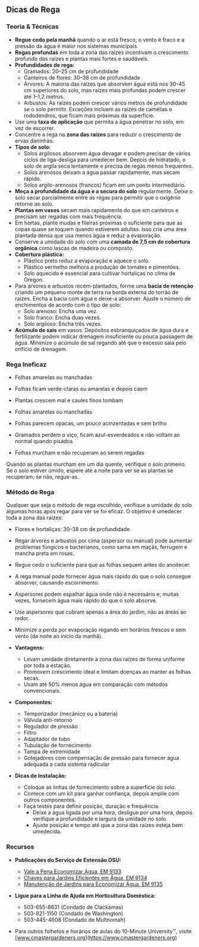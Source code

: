 ## Dicas de Rega

### Teoria & Técnicas

- **Regue cedo pela manhã** quando o ar está fresco, o vento é fraco e a pressão da água é maior nos sistemas municipais.
- **Regas profundas** em toda a zona das raízes incentivam o crescimento profundo das raízes e plantas mais fortes e saudáveis.
- **Profundidades de rega:**
  - Gramados: 20–25 cm de profundidade
  - Canteiros de flores: 30–38 cm de profundidade
  - Árvores: A maioria das raízes que absorvem água está nos 30–45 cm superiores do solo, mas raízes mais profundas podem crescer até 1–1,2 metros.
  - Arbustos: As raízes podem crescer vários metros de profundidade se o solo permitir. Exceções incluem as raízes de camélias e rododendros, que ficam mais próximas da superfície.
- Use uma **taxa de aplicação** que permita à água penetrar no solo, em vez de escorrer.
- Concentre a rega na **zona das raízes** para reduzir o crescimento de ervas daninhas.
- **Tipos de solo:**
  - Solos argilosos absorvem água devagar e podem precisar de vários ciclos de liga-desliga para umedecer bem. Depois de hidratado, o solo de argila seca lentamente e precisa de regas menos frequentes.
  - Solos arenosos deixam a água passar rapidamente, mas secam rápido.
  - Solos argilo-arenosos (francos) ficam em um ponto intermediário.
- **Meça a profundidade da água e a secura do solo** regularmente. Deixe o solo secar parcialmente entre as regas para permitir que o oxigênio retorne ao solo.
- **Plantas em vasos** secam mais rapidamente do que em canteiros e precisam ser regadas com mais frequência.
- Em hortas, plante mudas e fileiras próximas o suficiente para que as copas quase se toquem quando estiverem adultas. Isso cria uma área plantada densa que usa menos água e reduz a evaporação.
- Conserve a umidade do solo com uma **camada de 7,5 cm de cobertura orgânica** como lascas de madeira ou composto.
- **Cobertura plástica:**
  - Plástico preto reduz a evaporação e aquece o solo.
  - Plástico vermelho melhora a produção de tomates e pimentões.
  - Solo aquecido é essencial para cultivar hortaliças no clima de Oregon.
- Para árvores e arbustos recém-plantados, forme uma **bacia de retenção** criando um pequeno monte de terra na borda externa do torrão de raízes. Encha a bacia com água e deixe-a absorver. Ajuste o número de enchimentos de acordo com o tipo de solo:
  - Solo arenoso: Encha uma vez.
  - Solo franco: Encha duas vezes.
  - Solo argiloso: Encha três vezes.
- **Acúmulo de sais** em vasos: Depósitos esbranquiçados de água dura e fertilizante podem indicar drenagem insuficiente ou pouca passagem de água. Minimize o acúmulo de sal regando até que o excesso saia pelo orifício de drenagem.

### Rega Ineficaz


- Folhas amarelas ou manchadas
- Folhas ficam verde-claras ou amarelas e depois caem
- Plantas crescem mal e caules finos tombam


- Folhas amarelas ou manchadas
- Folhas parecem opacas, um pouco acinzentadas e sem brilho
- Gramados perdem o viço, ficam azul-esverdeados e não voltam ao normal quando pisados
- Folhas murcham e não recuperam ao serem regadas

Quando as plantas murcham em um dia quente, verifique o solo primeiro. Se o solo estiver úmido, espere até a noite para ver se as plantas se recuperam; se não, regue-as.

### Método de Rega

Qualquer que seja o método de rega escolhido, verifique a umidade do solo algumas horas após regar para ver se foi eficaz. O objetivo é umedecer toda a zona das raízes:

- Flores e hortaliças: 30–38 cm de profundidade


- Regar árvores e arbustos por cima (aspersor ou manual) pode aumentar problemas fúngicos e bacterianos, como sarna em maçãs, ferrugem e mancha preta em rosas.
- Regue cedo o suficiente para que as folhas sequem antes do anoitecer.


- A rega manual pode fornecer água mais rápido do que o solo consegue absorver, causando escorrimento.


- Aspersores podem espalhar água onde não é necessário e, muitas vezes, fornecem água mais rápido do que o solo absorve.
- Use aspersores que cubram apenas a área do jardim, não as áreas ao redor.
- Minimize a perda por evaporação regando em horários frescos e sem vento (da noite ao início da manhã).


- **Vantagens:**
  - Levam umidade diretamente à zona das raízes de forma uniforme por toda a estação.
  - Promovem crescimento ideal e limitam doenças ao manter as folhas secas.
  - Usam até 50% menos água em comparação com métodos convencionais.
- **Componentes:**
  - Temporizador (mecânico ou a bateria)
  - Válvula anti-retorno
  - Regulador de pressão
  - Filtro
  - Adaptador de tubo
  - Tubulação de fornecimento
  - Tampa de extremidade
  - Gotejadores com compensação de pressão para fornecer água adequada a cada sistema radicular
- **Dicas de Instalação:**
  - Coloque as linhas de fornecimento sobre a superfície do solo.
  - Comece com um kit para ganhar confiança, depois amplie com outros componentes.
  - Faça testes para definir posição, duração e frequência:
    - Deixe a água ligada por uma hora, desligue por uma hora, depois verifique a profundidade e largura da umidade no solo.
    - Ajuste posição e tempo até que a zona das raízes esteja bem umedecida.

### Recursos

- **Publicações do Serviço de Extensão OSU:**
  - [Vale a Pena Economizar Água, EM 9133](https://catalog.extension.oregonstate.edu/)
  - [Chaves para Jardins Eficientes em Água, EM 9134](https://catalog.extension.oregonstate.edu/)
  - [Manutenção de Jardins para Economizar Água, EM 9135](https://catalog.extension.oregonstate.edu/)


- **Ligue para a Linha de Ajuda em Horticultura Doméstica:**
  - 503-655-8631 (Condado de Clackamas)
  - 503-821-1150 (Condado de Washington)
  - 503-445-4608 (Condado de Multnomah)
- Para outros folhetos e horários de aulas do 10-Minute University™, visite [www.cmastergardeners.org](https://www.cmastergardeners.org)
